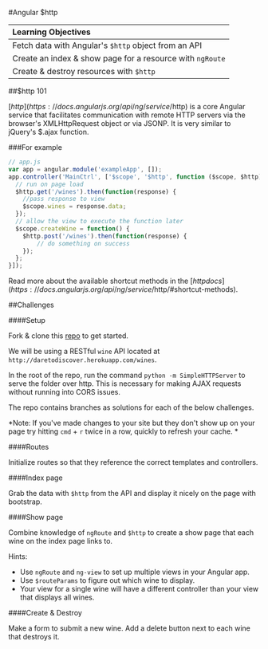 #Angular $http

| Learning Objectives |
| :--- |
| Fetch data with Angular's `$http` object from an API |
| Create an index & show page for a resource with `ngRoute` |
| Create & destroy resources with `$http` |

##$http 101

[$http](https://docs.angularjs.org/api/ng/service/$http) is a core Angular service that facilitates communication with remote HTTP servers via the browser's XMLHttpRequest object or via JSONP. It is very similar to jQuery's $.ajax function.

###For example

```js
// app.js
var app = angular.module('exampleApp', []);
app.controller('MainCtrl', ['$scope', '$http', function ($scope, $http) {
  // run on page load
  $http.get('/wines').then(function(response) {
    //pass response to view
    $scope.wines = response.data;
  });
  // allow the view to execute the function later
  $scope.createWine = function() {
    $http.post('/wines').then(function(response) {
        // do something on success
    });
  };
}]);
```

Read more about the available shortcut methods in the [$http docs](https://docs.angularjs.org/api/ng/service/$http/#shortcut-methods).

##Challenges

####Setup

Fork & clone this [repo](https://github.com/sf-wdi-21/ng-http-resources) to get started.

We will be using a RESTful `wine` API located at `http://daretodiscover.herokuapp.com/wines`.

In the root of the repo, run the command `python -m SimpleHTTPServer` to serve the folder over http. This is necessary for making AJAX requests without running into CORS issues.

The repo contains branches as solutions for each of the below challenges.

*Note: If you've made changes to your site but they don't show up on your page try hitting `cmd` + `r` twice in a row, quickly to refresh your cache. 
*

####Routes

Initialize routes so that they reference the correct templates and controllers.

####Index page

Grab the data with `$http` from the API and display it nicely on the page with bootstrap.

####Show page

Combine knowledge of `ngRoute` and `$http` to create a show page that each wine on the index page links to.

Hints:
* Use `ngRoute` and `ng-view` to set up multiple views in your Angular app.
* Use `$routeParams` to figure out which wine to display.
* Your view for a single wine will have a different controller than your view that displays all wines.

####Create & Destroy

Make a form to submit a new wine. Add a delete button next to each wine that destroys it.

<!-- Bonus: refactor with a service & $resource -->



